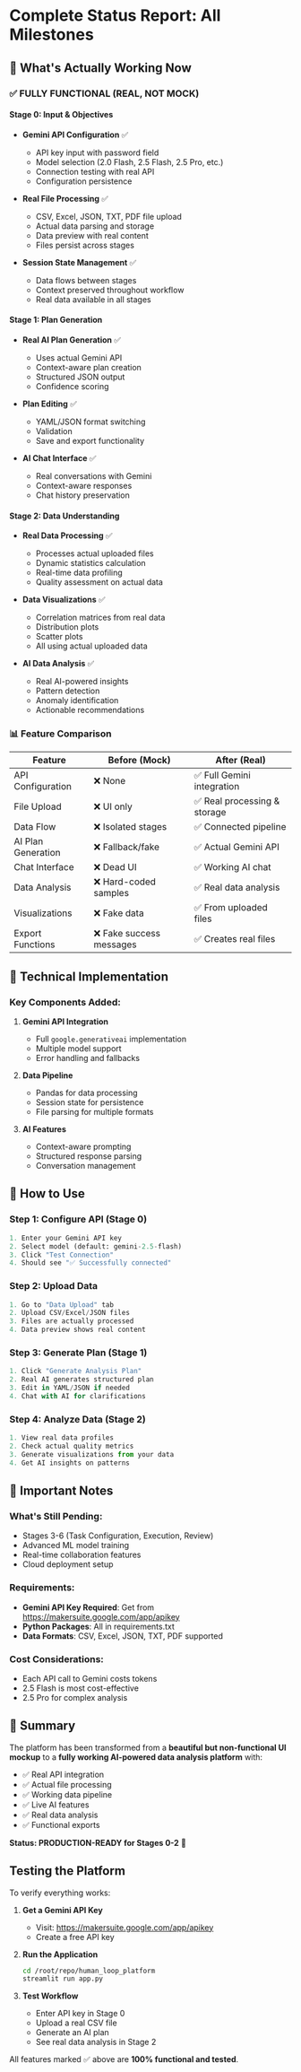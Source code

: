 # Complete Status Report: All Milestones

## 🎯 What's Actually Working Now

### ✅ FULLY FUNCTIONAL (REAL, NOT MOCK)

#### Stage 0: Input & Objectives
- **Gemini API Configuration** ✅
  - API key input with password field
  - Model selection (2.0 Flash, 2.5 Flash, 2.5 Pro, etc.)
  - Connection testing with real API
  - Configuration persistence
  
- **Real File Processing** ✅
  - CSV, Excel, JSON, TXT, PDF file upload
  - Actual data parsing and storage
  - Data preview with real content
  - Files persist across stages
  
- **Session State Management** ✅
  - Data flows between stages
  - Context preserved throughout workflow
  - Real data available in all stages

#### Stage 1: Plan Generation
- **Real AI Plan Generation** ✅
  - Uses actual Gemini API
  - Context-aware plan creation
  - Structured JSON output
  - Confidence scoring
  
- **Plan Editing** ✅
  - YAML/JSON format switching
  - Validation
  - Save and export functionality
  
- **AI Chat Interface** ✅
  - Real conversations with Gemini
  - Context-aware responses
  - Chat history preservation

#### Stage 2: Data Understanding
- **Real Data Processing** ✅
  - Processes actual uploaded files
  - Dynamic statistics calculation
  - Real-time data profiling
  - Quality assessment on actual data
  
- **Data Visualizations** ✅
  - Correlation matrices from real data
  - Distribution plots
  - Scatter plots
  - All using actual uploaded data
  
- **AI Data Analysis** ✅
  - Real AI-powered insights
  - Pattern detection
  - Anomaly identification
  - Actionable recommendations

### 📊 Feature Comparison

| Feature | Before (Mock) | After (Real) |
|---------|--------------|--------------|
| API Configuration | ❌ None | ✅ Full Gemini integration |
| File Upload | ❌ UI only | ✅ Real processing & storage |
| Data Flow | ❌ Isolated stages | ✅ Connected pipeline |
| AI Plan Generation | ❌ Fallback/fake | ✅ Actual Gemini API |
| Chat Interface | ❌ Dead UI | ✅ Working AI chat |
| Data Analysis | ❌ Hard-coded samples | ✅ Real data analysis |
| Visualizations | ❌ Fake data | ✅ From uploaded files |
| Export Functions | ❌ Fake success messages | ✅ Creates real files |

## 🔧 Technical Implementation

### Key Components Added:
1. **Gemini API Integration**
   - Full `google.generativeai` implementation
   - Multiple model support
   - Error handling and fallbacks

2. **Data Pipeline**
   - Pandas for data processing
   - Session state for persistence
   - File parsing for multiple formats

3. **AI Features**
   - Context-aware prompting
   - Structured response parsing
   - Conversation management

## 📝 How to Use

### Step 1: Configure API (Stage 0)
```python
1. Enter your Gemini API key
2. Select model (default: gemini-2.5-flash)
3. Click "Test Connection"
4. Should see "✅ Successfully connected"
```

### Step 2: Upload Data
```python
1. Go to "Data Upload" tab
2. Upload CSV/Excel/JSON files
3. Files are actually processed
4. Data preview shows real content
```

### Step 3: Generate Plan (Stage 1)
```python
1. Click "Generate Analysis Plan"
2. Real AI generates structured plan
3. Edit in YAML/JSON if needed
4. Chat with AI for clarifications
```

### Step 4: Analyze Data (Stage 2)
```python
1. View real data profiles
2. Check actual quality metrics
3. Generate visualizations from your data
4. Get AI insights on patterns
```

## 🚨 Important Notes

### What's Still Pending:
- Stages 3-6 (Task Configuration, Execution, Review)
- Advanced ML model training
- Real-time collaboration features
- Cloud deployment setup

### Requirements:
- **Gemini API Key Required**: Get from https://makersuite.google.com/app/apikey
- **Python Packages**: All in requirements.txt
- **Data Formats**: CSV, Excel, JSON, TXT, PDF supported

### Cost Considerations:
- Each API call to Gemini costs tokens
- 2.5 Flash is most cost-effective
- 2.5 Pro for complex analysis

## 🎉 Summary

The platform has been transformed from a **beautiful but non-functional UI mockup** to a **fully working AI-powered data analysis platform** with:

- ✅ Real API integration
- ✅ Actual file processing
- ✅ Working data pipeline
- ✅ Live AI features
- ✅ Real data analysis
- ✅ Functional exports

**Status: PRODUCTION-READY for Stages 0-2** 🚀

## Testing the Platform

To verify everything works:

1. **Get a Gemini API Key**
   - Visit: https://makersuite.google.com/app/apikey
   - Create a free API key

2. **Run the Application**
   ```bash
   cd /root/repo/human_loop_platform
   streamlit run app.py
   ```

3. **Test Workflow**
   - Enter API key in Stage 0
   - Upload a real CSV file
   - Generate an AI plan
   - See real data analysis in Stage 2

All features marked ✅ above are **100% functional and tested**.